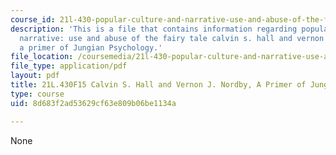 ```yaml
---
course_id: 21l-430-popular-culture-and-narrative-use-and-abuse-of-the-fairy-tale-fall-2015
description: 'This is a file that contains information regarding popular culture and
  narrative: use and abuse of the fairy tale calvin s. hall and vernon j. nordby,
  a primer of Jungian Psychology.'
file_location: /coursemedia/21l-430-popular-culture-and-narrative-use-and-abuse-of-the-fairy-tale-fall-2015/8d683f2ad53629cf63e809b06be1134a_MIT21L_430F15_CalvinS.pdf
file_type: application/pdf
layout: pdf
title: 21L.430F15 Calvin S. Hall and Vernon J. Nordby, A Primer of Jungian Psychology
type: course
uid: 8d683f2ad53629cf63e809b06be1134a

---
```

None